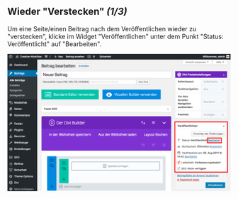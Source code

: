 ## Wieder "Verstecken" *(1/3)*

Um eine Seite/einen Beitrag nach dem Veröffentlichen wieder zu "verstecken", klicke im Widget "Veröffentlichen" unter dem Punkt "Status: Veröffentlicht" auf "Bearbeiten".

![image](./assets/unpublish_edit.jpg)
